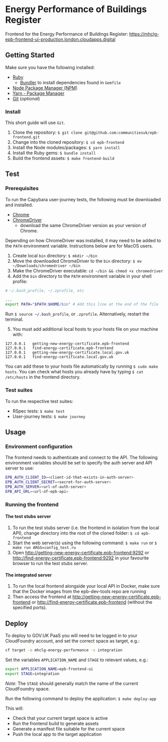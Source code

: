 # Energy Performance of Buildings Register

Frontend for the Energy Performance of Buildings Register:
<https://mhclg-epb-frontend-ui-production.london.cloudapps.digital>

## Getting Started

Make sure you have the following installed:

* [Ruby](https://www.ruby-lang.org)
  * [Bundler](https://bundler.io) to install dependencies found in `Gemfile`
* [Node Package Manager (NPM)](https://www.npmjs.com)
* [Yarn - Package Manager](https://yarnpkg.com)
* [Git](https://git-scm.com) (_optional_)

### Install

This short guide will use `Git`.

1. Clone the repository: `$ git clone git@github.com:communitiesuk/epb-frontend.git`
2. Change into the cloned repository: `$ cd epb-frontend`
3. Install the Node modules/packages: `$ yarn install`
4. Install the Ruby gems: `$ bundle install`
5. Build the frontend assets: `$ make frontend-build`

## Test

### Prerequisites

To run the Capybara user-journey tests, the following must be downloaded and
installed.

* [Chrome](https://www.google.com/chrome)
* [ChromeDriver](https://chromedriver.chromium.org/downloads)
  * download the same ChromeDriver version as your version of Chrome.

Depending on how ChromeDriver was installed, it may need to be added to the
`PATH` environment variable. Instructions below are for MacOS users.

1. Create local `bin` directory: `$ mkdir ~/bin`
2. Move the downloaded ChromeDriver to the `bin` directory:
`$ mv ~/Downloads/chromedriver ~/bin`
3. Make the ChromeDriver executable: `cd ~/bin && chmod +x chromedriver`
4. Add the `bin` directory to the `PATH` environment variable in your shell
profile:

```bash
# ~/.bash_profile, ~/.zprofile, etc

...
export PATH="$PATH:$HOME/bin" # Add this line at the end of the file
```

Run `$ source ~/.bash_profile`, or `.zprofile`. Alternatively, restart the
terminal.

5. You must add additional local hosts to your hosts file on your machine with:

```
127.0.0.1	getting-new-energy-certificate.epb-frontend
127.0.0.1	find-energy-certificate.epb-frontend
127.0.0.1	getting-new-energy-certificate.local.gov.uk
127.0.0.1	find-energy-certificate.local.gov.uk
```
You can add these to your hosts file automatically by running `$ sudo make hosts`.
You can check what hosts you already have by typing `$ cat /etc/hosts` in the 
frontend directory.

### Test suites

To run the respective test suites:

* RSpec tests: `$ make test`
* User-journey tests: `$ make journey`

## Usage

### Environment configuration

The frontend needs to authenticate and connect to the API.  The following
environment variables should be set to specify the auth server and API server to
use:

```bash
EPB_AUTH_CLIENT_ID=<client-id-that-exists-in-auth-server>
EPB_AUTH_CLIENT_SECRET=<secret-for-auth-server>
EPB_AUTH_SERVER=<url-of-auth-server>
EPB_API_URL=<url-of-epb-api>
```

### Running the frontend

#### The test stubs server

1. To run the test stubs server (i.e. the frontend in isolation from the local API), 
   change directory into the root of the cloned folder: `$ cd epb-frontend`
2. Start the web server(s) using the following command: `$ make run` or
`$ make run ARGS=config_test.ru`
3. Open <http://getting-new-energy-certificate.epb-frontend:9292> or
   <http://find-energy-certificate.epb-frontend:9292> in your favourite browser to
   run the test stubs server.
   
#### The integrated server

1. To run the local frontend alongside your local API in Docker, make sure that 
   the Docker images from the epb-dev-tools repo are running
2. Then access the frontend at <http://getting-new-energy-certificate.epb-frontend>
   or <http://find-energy-certificate.epb-frontend> (without the specified ports).

## Deploy

To deploy to GOV.UK PaaS you will need to be logged in to your CloudFoundry
account, and set the correct space as target, e.g.:

```bash
cf target -o mhclg-energy-performance -s integration
```

Set the variables `APPLICATION_NAME` and `STAGE` to relevant values, e.g.:

```bash
export APPLICATION_NAME=epb-frontend-ui
export STAGE=integration
```

_Note_: The `STAGE` should generally match the name of the current CloudFoundry
space.

Run the following command to deploy the application: `$ make deploy-app`

This will:
* Check that your current target space is active
* Run the frontend build to generate assets
* Generate a manifest file suitable for the current space
* Push the local app to the target application
